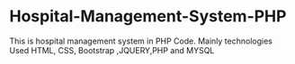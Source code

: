 # Hospital-Management-System-PHP
This is hospital management system in PHP Code. Mainly technologies Used HTML, CSS, Bootstrap ,JQUERY,PHP and MYSQL
